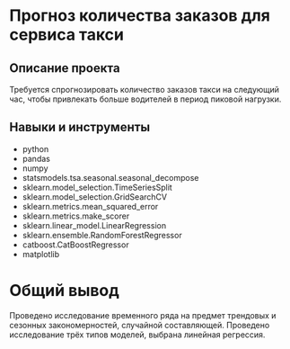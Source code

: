 # Прогноз количества заказов для сервиса такси


## Описание проекта
Требуется спрогнозировать количество заказов такси на следующий час, чтобы привлекать больше водителей в период пиковой нагрузки.

## Навыки и инструменты
- python
- pandas
- numpy
- statsmodels.tsa.seasonal.seasonal_decompose
- sklearn.model_selection.TimeSeriesSplit
- sklearn.model_selection.GridSearchCV
- sklearn.metrics.mean_squared_error
- sklearn.metrics.make_scorer
- sklearn.linear_model.LinearRegression
- sklearn.ensemble.RandomForestRegressor
- catboost.CatBoostRegressor
- matplotlib
# Общий вывод
Проведено исследование временного ряда на предмет трендовых и сезонных закономерностей, случайной составляющей. Проведено исследование трёх типов моделей, выбрана линейная регрессия.
